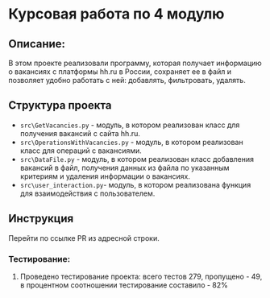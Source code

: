 # Курсовая работа по 4 модулю

## Описание:
В этом проекте реализовали программу, которая получает информацию о вакансиях с платформы hh.ru в России, 
сохраняет ее в файл и позволяет удобно работать с ней: добавлять, фильтровать, удалять.


## Структура проекта
* `src\GetVacancies.py` - модуль, в котором реализован класс для получения вакансий с сайта hh.ru.
* `src\OperationsWithVacancies.py` - модуль, в котором реализован класс для операций с вакансиями.
* `src\DataFile.py` - модуль, в котором реализован класс добавления вакансий в файл, получения данных из файла 
по указанным критериям и удаления информации о вакансиях.
* `src\user_interaction.py`- модуль, в котором реализована функция для взаимодействия с пользователем.


## Инструкция
Перейти по ссылке PR из адресной строки.



### Тестирование:
1. Проведено тестирование проекта: всего тестов 279, пропущено - 49, в процентном соотношении тестирование составило - 82%
